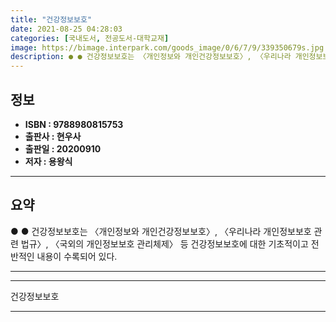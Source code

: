 ```yaml
---
title: "건강정보보호"
date: 2021-08-25 04:28:03
categories: [국내도서, 전공도서-대학교재]
image: https://bimage.interpark.com/goods_image/0/6/7/9/339350679s.jpg
description: ● ● 건강정보보호는 〈개인정보와 개인건강정보보호〉, 〈우리나라 개인정보보호 관련 법규〉, 〈국외의 개인정보보호 관리체제〉 등 건강정보보호에 대한 기초적이고 전반적인 내용이 수록되어 있다.
---
```


## **정보**

- **ISBN : 9788980815753**
- **출판사 : 현우사**
- **출판일 : 20200910**
- **저자 : 용왕식**

------



## **요약**

●  ●  건강정보보호는 〈개인정보와 개인건강정보보호〉, 〈우리나라 개인정보보호 관련 법규〉, 〈국외의 개인정보보호 관리체제〉 등 건강정보보호에 대한 기초적이고 전반적인 내용이 수록되어 있다.

------



------


건강정보보호 

------


